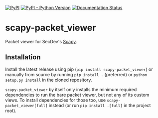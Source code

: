 [![PyPI](https://img.shields.io/pypi/v/scapy-packet_viewer.svg)](https://pypi.org/project/scapy-packet_viewer/)
[![PyPI - Python Version](https://img.shields.io/pypi/pyversions/scapy-packet_viewer.svg)](https://pypi.org/project/scapy-packet_viewer/)
[![Documentation Status](https://readthedocs.org/projects/scapy-packet_viewer/badge/?version=latest)](https://scapy-packet_viewer.readthedocs.io/en/latest/?badge=latest)

# scapy-packet_viewer #

Packet viewer for SecDev's [Scapy](https://scapy.net/).

## Installation ##

Install the latest release using pip (`pip install scapy-packet_viewer`) or manually from source by running `pip install .` (preferred) or `python setup.py install` in the cloned repository.

`scapy-packet_viewer` by itself only installs the minimum required dependencies to run the bare packet viewer, but not any of its custom views. To install dependencies for those too, use `scapy-packet_viewer[full]` instead (or run `pip install .[full]` in the project root).
